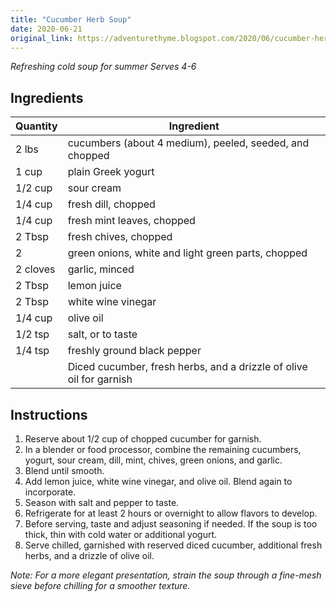 ```yaml
---
title: "Cucumber Herb Soup"
date: 2020-06-21
original_link: https://adventurethyme.blogspot.com/2020/06/cucumber-herb-soup.html
---
```


_Refreshing cold soup for summer_
_Serves 4-6_

## Ingredients


| Quantity | Ingredient |
| -------- | ---------- |
| 2 lbs | cucumbers (about 4 medium), peeled, seeded, and chopped |
| 1 cup | plain Greek yogurt |
| 1/2 cup | sour cream |
| 1/4 cup | fresh dill, chopped |
| 1/4 cup | fresh mint leaves, chopped |
| 2 Tbsp | fresh chives, chopped |
| 2 | green onions, white and light green parts, chopped |
| 2 cloves | garlic, minced |
| 2 Tbsp | lemon juice |
| 2 Tbsp | white wine vinegar |
| 1/4 cup | olive oil |
| 1/2 tsp | salt, or to taste |
| 1/4 tsp | freshly ground black pepper |
| | Diced cucumber, fresh herbs, and a drizzle of olive oil for garnish |

## Instructions


1. Reserve about 1/2 cup of chopped cucumber for garnish.
2. In a blender or food processor, combine the remaining cucumbers, yogurt, sour cream, dill, mint, chives, green onions, and garlic.
3. Blend until smooth.
4. Add lemon juice, white wine vinegar, and olive oil. Blend again to incorporate.
5. Season with salt and pepper to taste.
6. Refrigerate for at least 2 hours or overnight to allow flavors to develop.
7. Before serving, taste and adjust seasoning if needed. If the soup is too thick, thin with cold water or additional yogurt.
8. Serve chilled, garnished with reserved diced cucumber, additional fresh herbs, and a drizzle of olive oil.

_Note: For a more elegant presentation, strain the soup through a fine-mesh sieve before chilling for a smoother texture._
